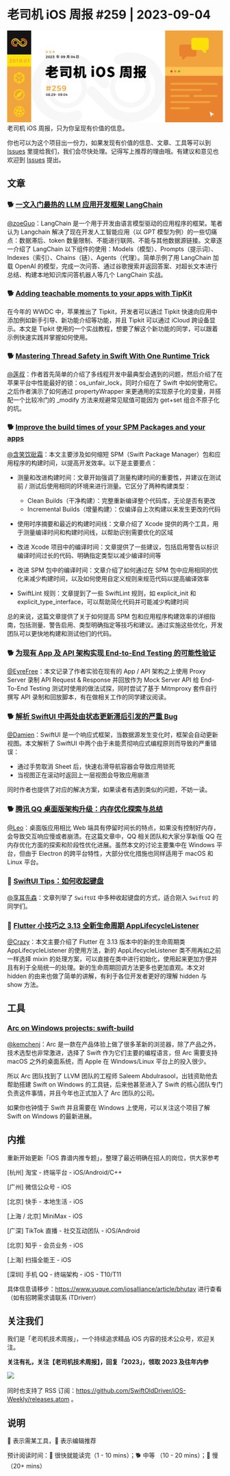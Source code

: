 # 老司机 iOS 周报 #259 | 2023-09-04

![ios-weekly](https://github.com/SwiftOldDriver/iOS-Weekly/blob/master/assets/weekly-header/259.png?raw=true)
老司机 iOS 周报，只为你呈现有价值的信息。

你也可以为这个项目出一份力，如果发现有价值的信息、文章、工具等可以到 [Issues](https://github.com/SwiftOldDriver/iOS-Weekly/issues) 里提给我们，我们会尽快处理。记得写上推荐的理由哦。有建议和意见也欢迎到 [Issues](https://github.com/SwiftOldDriver/iOS-Weekly/issues) 提出。

## 文章

### 🐕 [一文入门最热的 LLM 应用开发框架 LangChain](https://mp.weixin.qq.com/s/bYzNNL3F0998Do2Jl0PQtw)

[@zoeGuo](https://github.com/zoeGuo)：LangChain 是一个用于开发由语言模型驱动的应用程序的框架。笔者认为 Langchain 解决了现在开发人工智能应用（以 GPT 模型为例）的一些切痛点：数据滞后、token 数量限制、不能进行联网、不能与其他数据源链接。文章逐一介绍了 LangChain 以下组件的使用：Models（模型）、Prompts（提示词）、Indexes（索引）、Chains（链）、Agents（代理）。简单示例了用 LangChain 加载 OpenAI 的模型，完成一次问答、通过谷歌搜索并返回答案、对超长文本进行总结、构建本地知识库问答机器人等几个 LangChain 实战。

### 🐕 [Adding teachable moments to your apps with TipKit](https://bendodson.com/weblog/2023/07/26/tipkit-tutorial/)

在今年的 WWDC 中，苹果推出了 Tipkit，开发者可以通过 Tipkit 快速向应用中添加例如新手引导、新功能介绍等功能，并且 Tipkit 可以通过 iCloud 跨设备显示。本文是 Tipkit 使用的一个实战教程，想要了解这个新功能的同学，可以跟着示例快速实践并掌握如何使用。

### 🐕 [Mastering Thread Safety in Swift With One Runtime Trick](https://betterprogramming.pub/mastering-thread-safety-in-swift-with-one-runtime-trick-260c358a7515)

[@莲叔](https://github.com/aaaron7)：作者首先简单的介绍了多线程开发中最典型会遇到的问题，然后介绍了在苹果平台中性能最好的锁：os_unfair_lock，同时介绍在了 Swift 中如何使用它。之后作者演示了如何通过 propertyWrapper 来更通用的实现原子化的变量，并搭配一个比较冷门的 _modify 方法来规避常见赋值可能因为 get+set 组合不原子化的坑。

### 🐕 [Improve the build times of your SPM Packages and your apps](https://mdb1.github.io/2023-08-18-improve-build-times-in-spm-packages-and-in-your-apps/)

[@含笑饮砒霜](https://weibo.com/chinafishnews/)：本文主要涉及如何缩短 SPM（Swift Package Manager）包和应用程序的构建时间，以提高开发效率。以下是主要要点：

- 测量和改进构建时间：文章开始强调了测量构建时间的重要性，并建议在测试前 / 测试后使用相同的环境来进行测量。它区分了两种构建类型：
 	- Clean Builds（干净构建）：完整重新编译整个代码库，无论是否有更改
 	- Incremental Builds（增量构建）：仅编译自上次构建以来发生更改的代码

- 使用时序摘要和最近的构建时间线：文章介绍了 Xcode 提供的两个工具，用于测量编译时间和构建时间线，以帮助识别需要优化的区域
- 改进 Xcode 项目中的编译时间：文章提供了一些建议，包括启用警告以标识编译时间过长的代码、明确指定类型以减少编译时间等
- 改进 SPM 包中的编译时间：文章介绍了如何通过在 SPM 包中应用相同的优化来减少构建时间，以及如何使用自定义规则来规范代码以提高编译效率
- SwiftLint 规则：文章提到了一些 SwiftLint 规则，如 explicit_init 和 explicit_type_interface，可以帮助简化代码并可能减少构建时间

总的来说，这篇文章提供了关于如何提高 SPM 包和应用程序构建效率的详细指南，包括测量、警告启用、类型明确指定等技巧和建议。通过实施这些优化，开发团队可以更快地构建和测试他们的代码。

### 🐕 [为现有 App 及 API 架构实现 End-to-End Testing 的可能性验证](https://medium.com/zrealm-ios-dev/poc-app-end-to-end-testing-local-snapshot-api-mock-server-5a5c4b25a83d)

[@EyreFree](https://github.com/EyreFree)：本文记录了作者实验在现有的 App / API 架构之上使用 Proxy Server 录制 API Request & Response 并回放作为 Mock Server API 给 End-To-End Testing 测试时使用的做法试探，同时尝试了基于 Mitmproxy 套件自行撰写 API 录制和回放脚本，有在做相关工作的同学建议阅读。

### 🐕 [解析 SwiftUI 中两处由状态更新滞后引发的严重 Bug](https://www.fatbobman.com/posts/serious-issues-caused-by-delayed-state-updates-in-SwiftUI/)

[@Damien](https://github.com/ZengyiMa)：SwiftUI 是一个响应式框架，当数据源发生变化时，框架会自动更新视图。本文解析了 SwiftUI 中两个由于未能贯彻响应式编程原则而导致的严重错误：
- 通过手势取消 Sheet 后，快速右滑导航容器会导致应用锁死
- 当视图正在滚动时返回上一层视图会导致应用崩溃

同时作者也提供了对应的解决方案，如果读者有遇到类似的问题，不妨一读。

### 🐕 [腾讯 QQ 桌面版架构升级：内存优化探索与总结](https://mp.weixin.qq.com/s/REHP26sx-8HjDIvGM63kJw)

[@Leo](https://github.com/leomobiledeveloper)：桌面版应用相比 Web 端具有停留时间长的特点，如果没有控制好内存，会导致交互响应慢或者崩溃。在这篇文章中，QQ 相关团队和大家分享新版 QQ 在内存优化方面的探索和阶段性优化进展。虽然本文的讨论主要集中在 Windows 平台，但由于 Electron 的跨平台特性，大部分优化措施也同样适用于 macOS 和 Linux 平台。

### 🐎 [SwiftUI Tips：如何收起键盘](https://juejin.cn/post/7268592310040199223)

[@享耳先森](https://github.com/iblacksun)：文章列举了 `SwiftUI` 中多种收起键盘的方式，适合刚入 `SwiftUI` 的同学们。

### 🐎 [Flutter 小技巧之 3.13 全新生命周期 AppLifecycleListener](https://mp.weixin.qq.com/s/wrWTklYNwLlTMBZJHxaudA)

[@Crazy](https://github.com/jiyan135960)：本文主要介绍了 Flutter 在 3.13 版本中的新的生命周期类 AppLifecycleListener 的使用方法，新的 AppLifecycleListener 类不用再如之前一样选择 mixin 的处理方案，可以直接在类中进行初始化，使用起来更加方便并且有利于全局统一的处理。新的生命周期回调方法更多也更加直观。本文对 hidden 的由来也做了简单的讲解，有利于各位开发者更好的理解 hidden 与 show 方法。

## 工具

### [Arc on Windows projects: swift-build](https://github.com/thebrowsercompany/swift-build)

[@kemchenj](https://kemchenj.github.io/)：Arc 是一款在产品体验上做了很多革新的浏览器，除了产品之外，技术选型也非常激进，选择了 Swift 作为它们主要的编程语言，但 Arc 需要支持 macOS 之外的桌面系统，而 Apple 在 Windows/Linux 平台上的投入很少。

所以 Arc 团队找到了 LLVM 团队的工程师 Saleem Abdulrasool，出钱资助他去帮助搭建 Swift on Windows 的工具链，后来他甚至进入了 Swift 的核心团队专门负责这件事情，并且今年也正式加入了 Arc 团队的公司。

如果你也钟情于 Swift 并且需要在 Windows 上使用，可以关注这个项目了解 Swift on Windows 的最新进展。

## 内推

重新开始更新「iOS 靠谱内推专题」，整理了最近明确在招人的岗位，供大家参考

[杭州] 淘宝 - 终端平台 - iOS/Android/C++

[广州] 微信公众号 - iOS

[北京] 快手 - 本地生活 - iOS

[上海 / 北京] MiniMax - iOS

[广深] TikTok 直播 - 社交互动团队 - iOS/Android

[北京] 知乎 - 会员业务 - iOS

[上海] 扫描全能王 - iOS

[深圳] 手机 QQ - 终端架构 - iOS - T10/T11

具体信息请移步：<https://www.yuque.com/iosalliance/article/bhutav> 进行查看（如有招聘需求请联系 iTDriverr）

## 关注我们

我们是「老司机技术周报」，一个持续追求精品 iOS 内容的技术公众号，欢迎关注。

**关注有礼，关注【老司机技术周报】，回复「2023」，领取 2023 及往年内参**

![](https://github.com/SwiftOldDriver/iOS-Weekly/blob/master/assets/qrcode_for_wechat.jpg?raw=true)

同时也支持了 RSS 订阅：<https://github.com/SwiftOldDriver/iOS-Weekly/releases.atom> 。

## 说明

🚧 表示需某工具，🌟 表示编辑推荐

预计阅读时间：🐎 很快就能读完（1 - 10 mins）；🐕 中等 （10 - 20 mins）；🐢 慢（20+ mins）
